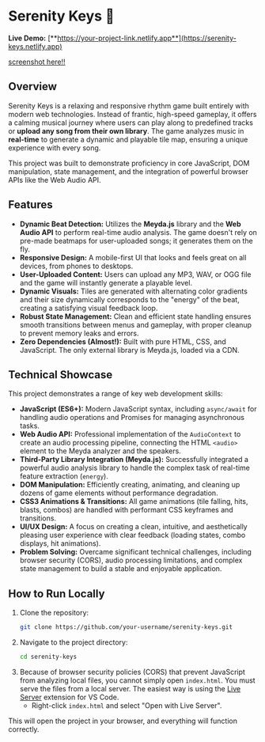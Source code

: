 # Serenity Keys 🎵

**Live Demo:** [**https://your-project-link.netlify.app**](https://serenity-keys.netlify.app)


[screenshot here!!](https://github.com/Mohid-Master/Serenity-Keys/blob/main/screenshot.png)

## Overview

Serenity Keys is a relaxing and responsive rhythm game built entirely with modern web technologies. Instead of frantic, high-speed gameplay, it offers a calming musical journey where users can play along to predefined tracks or **upload any song from their own library**. The game analyzes music in **real-time** to generate a dynamic and playable tile map, ensuring a unique experience with every song.

This project was built to demonstrate proficiency in core JavaScript, DOM manipulation, state management, and the integration of powerful browser APIs like the Web Audio API.

## Features

-   **Dynamic Beat Detection:** Utilizes the **Meyda.js** library and the **Web Audio API** to perform real-time audio analysis. The game doesn't rely on pre-made beatmaps for user-uploaded songs; it generates them on the fly.
-   **Responsive Design:** A mobile-first UI that looks and feels great on all devices, from phones to desktops.
-   **User-Uploaded Content:** Users can upload any MP3, WAV, or OGG file and the game will instantly generate a playable level.
-   **Dynamic Visuals:** Tiles are generated with alternating color gradients and their size dynamically corresponds to the "energy" of the beat, creating a satisfying visual feedback loop.
-   **Robust State Management:** Clean and efficient state handling ensures smooth transitions between menus and gameplay, with proper cleanup to prevent memory leaks and errors.
-   **Zero Dependencies (Almost!):** Built with pure HTML, CSS, and JavaScript. The only external library is Meyda.js, loaded via a CDN.

## Technical Showcase

This project demonstrates a range of key web development skills:

-   **JavaScript (ES6+):** Modern JavaScript syntax, including `async/await` for handling audio operations and Promises for managing asynchronous tasks.
-   **Web Audio API:** Professional implementation of the `AudioContext` to create an audio processing pipeline, connecting the HTML `<audio>` element to the Meyda analyzer and the speakers.
-   **Third-Party Library Integration (Meyda.js):** Successfully integrated a powerful audio analysis library to handle the complex task of real-time feature extraction (`energy`).
-   **DOM Manipulation:** Efficiently creating, animating, and cleaning up dozens of game elements without performance degradation.
-   **CSS3 Animations & Transitions:** All game animations (tile falling, hits, blasts, combos) are handled with performant CSS keyframes and transitions.
-   **UI/UX Design:** A focus on creating a clean, intuitive, and aesthetically pleasing user experience with clear feedback (loading states, combo displays, hit animations).
-   **Problem Solving:** Overcame significant technical challenges, including browser security (CORS), audio processing limitations, and complex state management to build a stable and enjoyable application.

## How to Run Locally

1.  Clone the repository:
    ```bash
    git clone https://github.com/your-username/serenity-keys.git
    ```
2.  Navigate to the project directory:
    ```bash
    cd serenity-keys
    ```
3.  Because of browser security policies (CORS) that prevent JavaScript from analyzing local files, you cannot simply open `index.html`. You must serve the files from a local server. The easiest way is using the [Live Server](https://marketplace.visualstudio.com/items?itemName=ritwickdey.LiveServer) extension for VS Code.
    -   Right-click `index.html` and select "Open with Live Server".

This will open the project in your browser, and everything will function correctly.

